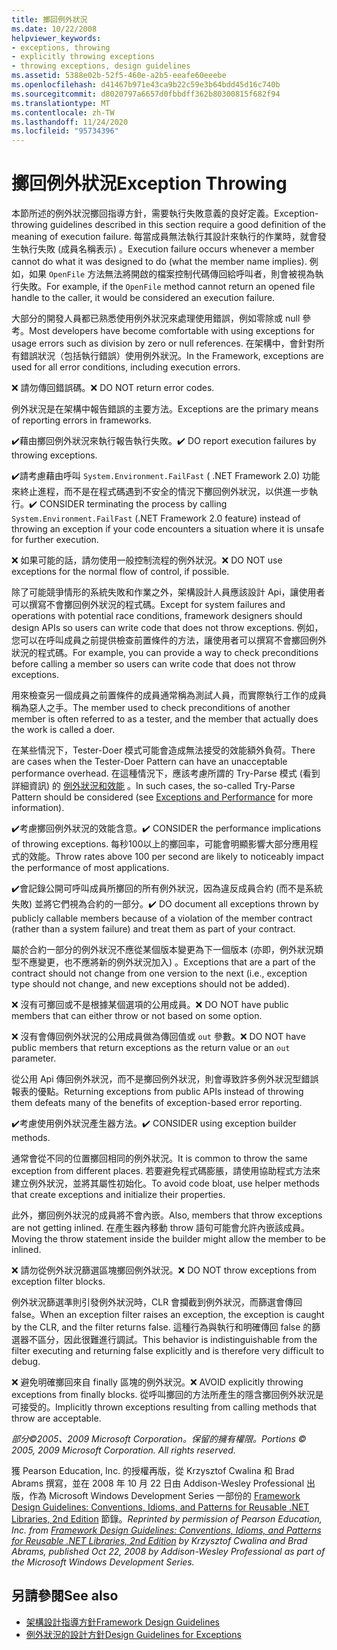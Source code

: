 ```yaml
---
title: 擲回例外狀況
ms.date: 10/22/2008
helpviewer_keywords:
- exceptions, throwing
- explicitly throwing exceptions
- throwing exceptions, design guidelines
ms.assetid: 5388e02b-52f5-460e-a2b5-eeafe60eeebe
ms.openlocfilehash: d41467b971e43ca9b22c59e3b64bdd45d16c740b
ms.sourcegitcommit: d8020797a6657d0fbbdff362b80300815f682f94
ms.translationtype: MT
ms.contentlocale: zh-TW
ms.lasthandoff: 11/24/2020
ms.locfileid: "95734396"
---
```

# <a name="exception-throwing"></a><span data-ttu-id="de5bc-102">擲回例外狀況</span><span class="sxs-lookup"><span data-stu-id="de5bc-102">Exception Throwing</span></span>

<span data-ttu-id="de5bc-103">本節所述的例外狀況擲回指導方針，需要執行失敗意義的良好定義。</span><span class="sxs-lookup"><span data-stu-id="de5bc-103">Exception-throwing guidelines described in this section require a good definition of the meaning of execution failure.</span></span> <span data-ttu-id="de5bc-104">每當成員無法執行其設計來執行的作業時，就會發生執行失敗 (成員名稱表示) 。</span><span class="sxs-lookup"><span data-stu-id="de5bc-104">Execution failure occurs whenever a member cannot do what it was designed to do (what the member name implies).</span></span> <span data-ttu-id="de5bc-105">例如，如果 `OpenFile` 方法無法將開啟的檔案控制代碼傳回給呼叫者，則會被視為執行失敗。</span><span class="sxs-lookup"><span data-stu-id="de5bc-105">For example, if the `OpenFile` method cannot return an opened file handle to the caller, it would be considered an execution failure.</span></span>

 <span data-ttu-id="de5bc-106">大部分的開發人員都已熟悉使用例外狀況來處理使用錯誤，例如零除或 null 參考。</span><span class="sxs-lookup"><span data-stu-id="de5bc-106">Most developers have become comfortable with using exceptions for usage errors such as division by zero or null references.</span></span> <span data-ttu-id="de5bc-107">在架構中，會針對所有錯誤狀況（包括執行錯誤）使用例外狀況。</span><span class="sxs-lookup"><span data-stu-id="de5bc-107">In the Framework, exceptions are used for all error conditions, including execution errors.</span></span>

 <span data-ttu-id="de5bc-108">❌ 請勿傳回錯誤碼。</span><span class="sxs-lookup"><span data-stu-id="de5bc-108">❌ DO NOT return error codes.</span></span>

 <span data-ttu-id="de5bc-109">例外狀況是在架構中報告錯誤的主要方法。</span><span class="sxs-lookup"><span data-stu-id="de5bc-109">Exceptions are the primary means of reporting errors in frameworks.</span></span>

 <span data-ttu-id="de5bc-110">✔️藉由擲回例外狀況來執行報告執行失敗。</span><span class="sxs-lookup"><span data-stu-id="de5bc-110">✔️ DO report execution failures by throwing exceptions.</span></span>

 <span data-ttu-id="de5bc-111">✔️請考慮藉由呼叫 `System.Environment.FailFast` ( .NET Framework 2.0) 功能來終止進程，而不是在程式碼遇到不安全的情況下擲回例外狀況，以供進一步執行。</span><span class="sxs-lookup"><span data-stu-id="de5bc-111">✔️ CONSIDER terminating the process by calling `System.Environment.FailFast` (.NET Framework 2.0 feature) instead of throwing an exception if your code encounters a situation where it is unsafe for further execution.</span></span>

 <span data-ttu-id="de5bc-112">❌ 如果可能的話，請勿使用一般控制流程的例外狀況。</span><span class="sxs-lookup"><span data-stu-id="de5bc-112">❌ DO NOT use exceptions for the normal flow of control, if possible.</span></span>

 <span data-ttu-id="de5bc-113">除了可能競爭情形的系統失敗和作業之外，架構設計人員應該設計 Api，讓使用者可以撰寫不會擲回例外狀況的程式碼。</span><span class="sxs-lookup"><span data-stu-id="de5bc-113">Except for system failures and operations with potential race conditions, framework designers should design APIs so users can write code that does not throw exceptions.</span></span> <span data-ttu-id="de5bc-114">例如，您可以在呼叫成員之前提供檢查前置條件的方法，讓使用者可以撰寫不會擲回例外狀況的程式碼。</span><span class="sxs-lookup"><span data-stu-id="de5bc-114">For example, you can provide a way to check preconditions before calling a member so users can write code that does not throw exceptions.</span></span>

 <span data-ttu-id="de5bc-115">用來檢查另一個成員之前置條件的成員通常稱為測試人員，而實際執行工作的成員稱為惡人之手。</span><span class="sxs-lookup"><span data-stu-id="de5bc-115">The member used to check preconditions of another member is often referred to as a tester, and the member that actually does the work is called a doer.</span></span>

 <span data-ttu-id="de5bc-116">在某些情況下，Tester-Doer 模式可能會造成無法接受的效能額外負荷。</span><span class="sxs-lookup"><span data-stu-id="de5bc-116">There are cases when the Tester-Doer Pattern can have an unacceptable performance overhead.</span></span> <span data-ttu-id="de5bc-117">在這種情況下，應該考慮所謂的 Try-Parse 模式 (看到詳細資訊) 的 [例外狀況和效能](exceptions-and-performance.md) 。</span><span class="sxs-lookup"><span data-stu-id="de5bc-117">In such cases, the so-called Try-Parse Pattern should be considered (see [Exceptions and Performance](exceptions-and-performance.md) for more information).</span></span>

 <span data-ttu-id="de5bc-118">✔️考慮擲回例外狀況的效能含意。</span><span class="sxs-lookup"><span data-stu-id="de5bc-118">✔️ CONSIDER the performance implications of throwing exceptions.</span></span> <span data-ttu-id="de5bc-119">每秒100以上的擲回率，可能會明顯影響大部分應用程式的效能。</span><span class="sxs-lookup"><span data-stu-id="de5bc-119">Throw rates above 100 per second are likely to noticeably impact the performance of most applications.</span></span>

 <span data-ttu-id="de5bc-120">✔️會記錄公開可呼叫成員所擲回的所有例外狀況，因為違反成員合約 (而不是系統失敗) 並將它們視為合約的一部分。</span><span class="sxs-lookup"><span data-stu-id="de5bc-120">✔️ DO document all exceptions thrown by publicly callable members because of a violation of the member contract (rather than a system failure) and treat them as part of your contract.</span></span>

 <span data-ttu-id="de5bc-121">屬於合約一部分的例外狀況不應從某個版本變更為下一個版本 (亦即，例外狀況類型不應變更，也不應將新的例外狀況加入) 。</span><span class="sxs-lookup"><span data-stu-id="de5bc-121">Exceptions that are a part of the contract should not change from one version to the next (i.e., exception type should not change, and new exceptions should not be added).</span></span>

 <span data-ttu-id="de5bc-122">❌ 沒有可擲回或不是根據某個選項的公用成員。</span><span class="sxs-lookup"><span data-stu-id="de5bc-122">❌ DO NOT have public members that can either throw or not based on some option.</span></span>

 <span data-ttu-id="de5bc-123">❌ 沒有會傳回例外狀況的公用成員做為傳回值或 `out` 參數。</span><span class="sxs-lookup"><span data-stu-id="de5bc-123">❌ DO NOT have public members that return exceptions as the return value or an `out` parameter.</span></span>

 <span data-ttu-id="de5bc-124">從公用 Api 傳回例外狀況，而不是擲回例外狀況，則會導致許多例外狀況型錯誤報表的優點。</span><span class="sxs-lookup"><span data-stu-id="de5bc-124">Returning exceptions from public APIs instead of throwing them defeats many of the benefits of exception-based error reporting.</span></span>

 <span data-ttu-id="de5bc-125">✔️考慮使用例外狀況產生器方法。</span><span class="sxs-lookup"><span data-stu-id="de5bc-125">✔️ CONSIDER using exception builder methods.</span></span>

 <span data-ttu-id="de5bc-126">通常會從不同的位置擲回相同的例外狀況。</span><span class="sxs-lookup"><span data-stu-id="de5bc-126">It is common to throw the same exception from different places.</span></span> <span data-ttu-id="de5bc-127">若要避免程式碼膨脹，請使用協助程式方法來建立例外狀況，並將其屬性初始化。</span><span class="sxs-lookup"><span data-stu-id="de5bc-127">To avoid code bloat, use helper methods that create exceptions and initialize their properties.</span></span>

 <span data-ttu-id="de5bc-128">此外，擲回例外狀況的成員將不會內嵌。</span><span class="sxs-lookup"><span data-stu-id="de5bc-128">Also, members that throw exceptions are not getting inlined.</span></span> <span data-ttu-id="de5bc-129">在產生器內移動 throw 語句可能會允許內嵌該成員。</span><span class="sxs-lookup"><span data-stu-id="de5bc-129">Moving the throw statement inside the builder might allow the member to be inlined.</span></span>

 <span data-ttu-id="de5bc-130">❌ 請勿從例外狀況篩選區塊擲回例外狀況。</span><span class="sxs-lookup"><span data-stu-id="de5bc-130">❌ DO NOT throw exceptions from exception filter blocks.</span></span>

 <span data-ttu-id="de5bc-131">例外狀況篩選準則引發例外狀況時，CLR 會攔截到例外狀況，而篩選會傳回 false。</span><span class="sxs-lookup"><span data-stu-id="de5bc-131">When an exception filter raises an exception, the exception is caught by the CLR, and the filter returns false.</span></span> <span data-ttu-id="de5bc-132">這種行為與執行和明確傳回 false 的篩選器不區分，因此很難進行調試。</span><span class="sxs-lookup"><span data-stu-id="de5bc-132">This behavior is indistinguishable from the filter executing and returning false explicitly and is therefore very difficult to debug.</span></span>

 <span data-ttu-id="de5bc-133">❌ 避免明確擲回來自 finally 區塊的例外狀況。</span><span class="sxs-lookup"><span data-stu-id="de5bc-133">❌ AVOID explicitly throwing exceptions from finally blocks.</span></span> <span data-ttu-id="de5bc-134">從呼叫擲回的方法所產生的隱含擲回例外狀況是可接受的。</span><span class="sxs-lookup"><span data-stu-id="de5bc-134">Implicitly thrown exceptions resulting from calling methods that throw are acceptable.</span></span>

 <span data-ttu-id="de5bc-135">*部分©2005、2009 Microsoft Corporation。保留的擁有權限。*</span><span class="sxs-lookup"><span data-stu-id="de5bc-135">*Portions © 2005, 2009 Microsoft Corporation. All rights reserved.*</span></span>

 <span data-ttu-id="de5bc-136">獲 Pearson Education, Inc. 的授權再版，從 Krzysztof Cwalina 和 Brad Abrams 撰寫，並在 2008 年 10 月 22 日由 Addison-Wesley Professional 出版，作為 Microsoft Windows Development Series 一部份的 [Framework Design Guidelines: Conventions, Idioms, and Patterns for Reusable .NET Libraries, 2nd Edition](https://www.informit.com/store/framework-design-guidelines-conventions-idioms-and-9780321545619) 節錄。</span><span class="sxs-lookup"><span data-stu-id="de5bc-136">*Reprinted by permission of Pearson Education, Inc. from [Framework Design Guidelines: Conventions, Idioms, and Patterns for Reusable .NET Libraries, 2nd Edition](https://www.informit.com/store/framework-design-guidelines-conventions-idioms-and-9780321545619) by Krzysztof Cwalina and Brad Abrams, published Oct 22, 2008 by Addison-Wesley Professional as part of the Microsoft Windows Development Series.*</span></span>

## <a name="see-also"></a><span data-ttu-id="de5bc-137">另請參閱</span><span class="sxs-lookup"><span data-stu-id="de5bc-137">See also</span></span>

- [<span data-ttu-id="de5bc-138">架構設計指導方針</span><span class="sxs-lookup"><span data-stu-id="de5bc-138">Framework Design Guidelines</span></span>](index.md)
- [<span data-ttu-id="de5bc-139">例外狀況的設計方針</span><span class="sxs-lookup"><span data-stu-id="de5bc-139">Design Guidelines for Exceptions</span></span>](exceptions.md)

